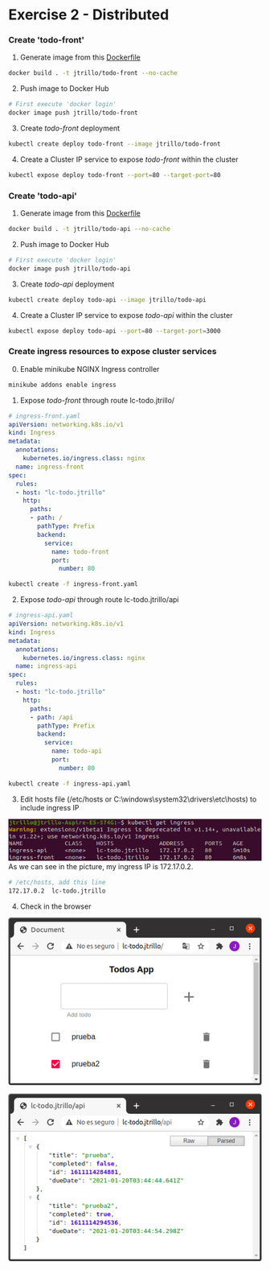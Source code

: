 # Exercise 2 - Distributed
### Create 'todo-front'
1. Generate image from this [Dockerfile](https://github.com/Lemoncode/bootcamp-devops-lemoncode/blob/master/02-orquestacion/exercises/02-distributed/todo-front/Dockerfile)
```bash
docker build . -t jtrillo/todo-front --no-cache
```
2. Push image to Docker Hub
```bash
# First execute 'docker login'
docker image push jtrillo/todo-front
```
3. Create _todo-front_ deployment
```bash
kubectl create deploy todo-front --image jtrillo/todo-front
```
4. Create a Cluster IP service to expose _todo-front_ within the cluster
```bash
kubectl expose deploy todo-front --port=80 --target-port=80
```

### Create 'todo-api'
1. Generate image from this [Dockerfile](https://github.com/Lemoncode/bootcamp-devops-lemoncode/blob/master/02-orquestacion/exercises/02-distributed/todo-api/Dockerfile)
```bash
docker build . -t jtrillo/todo-api --no-cache
```
2. Push image to Docker Hub
```bash
# First execute 'docker login'
docker image push jtrillo/todo-api
```
3. Create _todo-api_ deployment
```bash
kubectl create deploy todo-api --image jtrillo/todo-api
```
4. Create a Cluster IP service to expose _todo-api_ within the cluster
```bash
kubectl expose deploy todo-api --port=80 --target-port=3000
```

### Create ingress resources to expose cluster services
0. Enable minikube NGINX Ingress controller
```bash
minikube addons enable ingress
```

1. Expose _todo-front_ through route lc-todo.jtrillo/
```yaml
# ingress-front.yaml
apiVersion: networking.k8s.io/v1
kind: Ingress
metadata:
  annotations:
    kubernetes.io/ingress.class: nginx
  name: ingress-front
spec:
  rules:
  - host: "lc-todo.jtrillo"
    http:
      paths:
      - path: /
        pathType: Prefix
        backend:
          service:
            name: todo-front
            port:
              number: 80
```

```bash
kubectl create -f ingress-front.yaml
```

2. Expose _todo-api_ through route lc-todo.jtrillo/api
```yaml
# ingress-api.yaml
apiVersion: networking.k8s.io/v1
kind: Ingress
metadata:
  annotations:
    kubernetes.io/ingress.class: nginx
  name: ingress-api
spec:
  rules:
  - host: "lc-todo.jtrillo"
    http:
      paths:
      - path: /api
        pathType: Prefix
        backend:
          service:
            name: todo-api
            port:
              number: 80
```

```bash
kubectl create -f ingress-api.yaml
```

3. Edit hosts file (/etc/hosts or C:\windows\system32\drivers\etc\hosts) to include ingress IP

![](./resources/exercise2_1.png)
As we can see in the picture, my ingress IP is 172.17.0.2.

```bash
# /etc/hosts, add this line
172.17.0.2  lc-todo.jtrillo
```

4. Check in the browser

![](./resources/exercise2_2.png)

![](./resources/exercise2_3.png)
